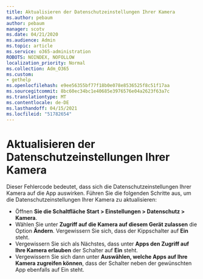 ```yaml
---
title: Aktualisieren der Datenschutzeinstellungen Ihrer Kamera
ms.author: pebaum
author: pebaum
manager: scotv
ms.date: 04/21/2020
ms.audience: Admin
ms.topic: article
ms.service: o365-administration
ROBOTS: NOINDEX, NOFOLLOW
localization_priority: Normal
ms.collection: Adm_O365
ms.custom:
- gethelp
ms.openlocfilehash: e9ee56355bf77f18b0e078e8536525f8c51f17aa
ms.sourcegitcommit: 8bc60ec34bc1e40685e3976576e04a2623f63a7c
ms.translationtype: MT
ms.contentlocale: de-DE
ms.lasthandoff: 04/15/2021
ms.locfileid: "51782654"
---
```

# <a name="update-your-cameras-privacy-settings"></a>Aktualisieren der Datenschutzeinstellungen Ihrer Kamera

Dieser Fehlercode bedeutet, dass sich die Datenschutzeinstellungen Ihrer Kamera auf die App auswirken. Führen Sie die folgenden Schritte aus, um die Datenschutzeinstellungen Ihrer Kamera zu aktualisieren:

- Öffnen **Sie die Schaltfläche Start > Einstellungen > Datenschutz > Kamera**.
- Wählen Sie unter **Zugriff auf die Kamera auf diesem Gerät zulassen** die Option **Ändern**. Vergewissern Sie sich, dass der Kippschalter auf **Ein** steht.
- Vergewissern Sie sich als Nächstes, dass unter **Apps den Zugriff auf Ihre Kamera erlauben** der Schalter auf **Ein** steht.
- Vergewissern Sie sich dann unter **Auswählen, welche Apps auf Ihre Kamera zugreifen können**, dass der Schalter neben der gewünschten App ebenfalls auf Ein steht.
